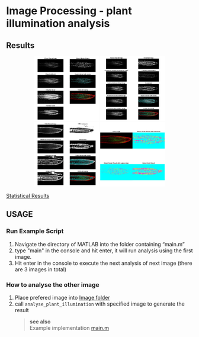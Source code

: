 # Image Processing - plant illumination analysis

## Results

<p align="center" float="left">
  <img src="Report/Attachments/stackninja1_method1.jpg" width="174"/>
  <img src="Report/Attachments/stackninja1_method2.jpg" width="174"/>
  <img src="Report/Attachments/stackninja1_method3.jpg" width="174"/>
  <img src="Report/Attachments/stackninja1_result.jpg" width="174"/>
</p>

[Statistical Results](Report/Attachments/stackninja1_statistic.txt)

## USAGE
### Run Example Script 
1. Navigate the directory of MATLAB into the folder containing “main.m”
2. type "main" in the console and hit enter, it will run analysis using the first image.
3. Hit enter in the console to execute the next analysis of next image (there are 3 images in total)
### How to analyse the other image
1. Place prefered image into [Image folder](Images)
2. call ``analyse_plant_illumination`` with specified image to generate the result
    > **see also**   
    > Example implementation [main.m](main.m)
